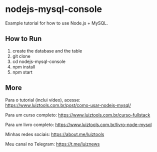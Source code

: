 # nodejs-mysql-console
Example tutorial for how to use Node.js + MySQL.

## How to Run

1. create the database and the table
2. git clone
3. cd nodejs-mysql-console
4. npm install
5. npm start

## More

Para o tutorial (inclui vídeo), acesse: https://www.luiztools.com.br/post/como-usar-nodejs-mysql/

Para um curso completo: https://www.luiztools.com.br/curso-fullstack

Para um livro completo: https://www.luiztools.com.br/livro-node-mysql

Minhas redes sociais: https://about.me/luiztools

Meu canal no Telegram: https://t.me/luiznews
